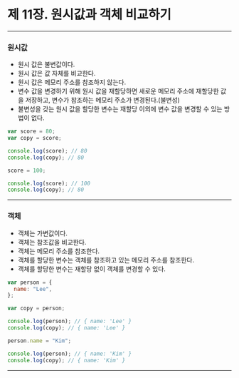 # 제 11장. 원시값과 객체 비교하기

---

### 원시값

- 원시 값은 불변값이다.
- 원시 값은 값 자체를 비교한다.
- 원시 값은 메모리 주소를 참조하지 않는다.
- 변수 값을 변경하기 위해 원시 값을 재할당하면 새로운 메모리 주소에 재할당한 값을 저장하고, 변수가 참조하는 메모리 주소가 변경된다.(불변성)
- 불변성을 갖는 원시 값을 할당한 변수는 재할당 이외에 변수 값을 변경할 수 있는 방법이 없다.

```javascript
var score = 80;
var copy = score;

console.log(score); // 80
console.log(copy); // 80

score = 100;

console.log(score); // 100
console.log(copy); // 80
```

---

### 객체

- 객체는 가변값이다.
- 객체는 참조값을 비교한다.
- 객체는 메모리 주소를 참조한다.
- 객체를 할당한 변수는 객체를 참조하고 있는 메모리 주소를 참조한다.
- 객체를 할당한 변수는 재할당 없이 객체를 변경할 수 있다.

```javascript
var person = {
  name: "Lee",
};

var copy = person;

console.log(person); // { name: 'Lee' }
console.log(copy); // { name: 'Lee' }

person.name = "Kim";

console.log(person); // { name: 'Kim' }
console.log(copy); // { name: 'Kim' }
```

---
